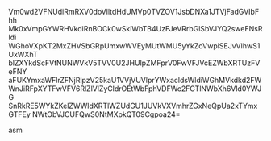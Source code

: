 Vm0wd2VFNUdiRmRXV0doVlltdHdUMVp0TVZOV1JsbDNXa1JTVjFadGVIbFhh
Mk0xVmpGYWRHVkdiRnBOCk0wSklWbTB4UzFJeVRrbGlSbVJYQ2sweFNsRldi
WGhoVXpKT2MxZHVSbGRpUmxwWVEyMUtWMU5yYkZoVwpiSEJvVlhwS1UxWXhT
blZXYkdScFVtNUNWVkV5TVV0U2JHUlpZMFprV0FwVFJVcEZWbXRTUzFVeFNY
aFUKYmxaWFlrZFNjRlpzV25kaU1VVjVUVlprYWxacldsWldiWGhMVkdkd2FW
WnJiRFpXYTFwVFV6RlZlVlZyCldrOEtWbFphVDFWc2FGTlNWbXh6Vld0YWJG
SnRkRE5WYkZKelZWWldXRTlWZUdGU1JUVkVXVmhrZGxNeQpUa2xTYmxGTFEy
NWtObVJCUFQwS0NtMXpkQT09Cgpoa24=

asm